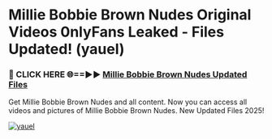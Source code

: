 # Millie Bobbie Brown Nudes Original Videos 0nlyFans Leaked - Files Updated! (yauel)

<h3>🔴 CLICK HERE 🌐==►► <a href="https://tinyurl.com/3hn5wdd3" rel="nofollow">Millie Bobbie Brown Nudes Updated Files</a></h3>

Get Millie Bobbie Brown Nudes and all content. Now you can access all videos and pictures of Millie Bobbie Brown Nudes. New Updated Files 2025!

[![yauel](https://i.imgur.com/4HnBqBT.gif)](https://tinyurl.com/3hn5wdd3)
